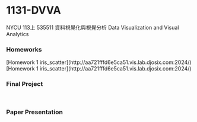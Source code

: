 <h1>1131-DVVA</h1>
NYCU 113上 535511 資料視覺化與視覺分析 Data Visualization and Visual Analytics
<br/>
<h3>Homeworks</h3>
[Homework 1 iris_scatter](http://aa721fffd6e5ca51.vis.lab.djosix.com:2024/)
[Homework 1 iris_scatter](http://aa721fffd6e5ca51.vis.lab.djosix.com:2024/)
<br/>
<h3>Final Project</h3>
<br/>
<h3>Paper Presentation</h3>
<br/>
